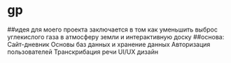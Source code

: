 # gp

##идея для моего проекта заключается в том как уменьшить выброс углекислого газа в атмосферу земли и интерактивную доску
##основа: Сайт-дневник Основы баз данных и хранение данных Авторизация пользователей Транскрибация речи UI/UX дизайн
